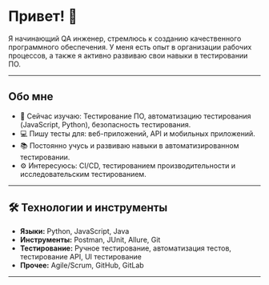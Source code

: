 # Привет! 👋 

Я начинающий QA инженер, стремлюсь к созданию качественного программного обеспечения. У меня есть опыт в организации рабочих процессов, а также я активно развиваю свои навыки в тестировании ПО.

---

## Обо мне
- 🌱 Сейчас изучаю: Тестирование ПО, автоматизацию тестирования (JavaScript, Python), безопасность тестирования.
- 💻 Пишу тесты для: веб-приложений, API и мобильных приложений.
- 📚 Постоянно учусь и развиваю навыки в автоматизированном тестировании.
- ⚙️ Интересуюсь: CI/CD, тестированием производительности и исследовательским тестированием.

---

## 🛠️ Технологии и инструменты
- **Языки:** Python, JavaScript, Java
- **Инструменты:** Postman, JUnit, Allure, Git
- **Тестирование:** Ручное тестирование, автоматизация тестов, тестирование API, UI тестирование
- **Прочее:** Agile/Scrum, GitHub, GitLab

---